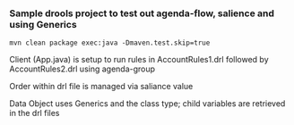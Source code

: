 ###	Sample drools project to test out agenda-flow, salience and using Generics


	mvn clean package exec:java -Dmaven.test.skip=true

Client (App.java) is setup to run rules in AccountRules1.drl followed by AccountRules2.drl using agenda-group

Order within drl file is managed via saliance value

Data Object uses Generics and the class type; child variables are retrieved in the drl files 

